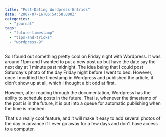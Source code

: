 ```yaml
---
title: "Post-Dating Wordpress Entries"
date: "2007-07-16T06:54:58.000Z"
categories: 
  - "journal"
tags: 
  - "future-timestamp"
  - "tips-and-tricks"
  - "wordpress-9"
---
```


So I found out something pretty cool on Friday night with Wordpress. It was around 11pm and I wanted to put a new post up but have the date say the next day at 1 minute past midnight. The idea being that I could post Saturday's photo of the day Friday night before I went to bed. However, once I modified the timestamp in Wordpress and published the article, it didn't show up at all, which I thought a bit odd at first.

However, after reading through the documentation, Wordpress has the ability to schedule posts in the future. That is, whenever the timestamp of the post is in the future, it is put into a queue for automatic publishing when the time is reached.

That's a really cool feature, and it will make it easy to add several photos of the day in advance if I ever go away for a few days and don't have access to a computer.
